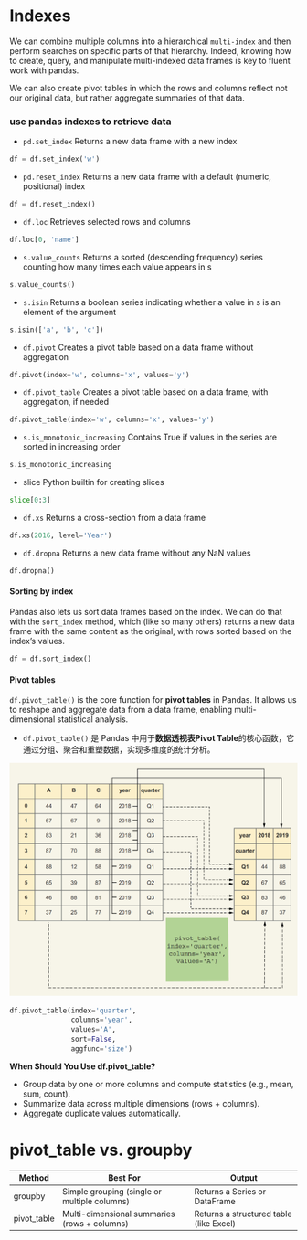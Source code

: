 # Indexes

We can combine multiple columns into a hierarchical `multi-index` and then perform searches on specific parts of that hierarchy. Indeed, knowing how to create, query, and manipulate multi-indexed data frames is key to fluent work with pandas.

We can also create pivot tables in which the rows and columns reflect not our original data, but rather aggregate summaries of that data.

### use pandas indexes to retrieve data

- `pd.set_index` Returns a new data frame with a new index

```python
df = df.set_index('w')
```

- `pd.reset_index` Returns a new data frame with a default (numeric, positional) index

```python
df = df.reset_index()
```

- `df.loc` Retrieves selected rows and columns

```python
df.loc[0, 'name']
```

- `s.value_counts` Returns a sorted (descending frequency) series counting how many times each value appears in s

```python
s.value_counts()
```

- `s.isin` Returns a boolean series indicating whether a value in s is an element of the argument

```python
s.isin(['a', 'b', 'c'])
```

- `df.pivot` Creates a pivot table based on a data frame without aggregation

```python
df.pivot(index='w', columns='x', values='y')
```

- `df.pivot_table` Creates a pivot table based on a data frame, with aggregation, if needed

```python
df.pivot_table(index='w', columns='x', values='y')
```

- `s.is_monotonic_increasing` Contains True if values in the series are sorted in increasing order

```python
s.is_monotonic_increasing
```

- slice Python builtin for creating slices

```python
slice[0:3]
```

- `df.xs` Returns a cross-section from a data frame

```python
df.xs(2016, level='Year')
```

- `df.dropna` Returns a new data frame without any NaN values

```python
df.dropna()
```

#### Sorting by index
Pandas also lets us sort data frames based on the index. We can do that with the `sort_index` method, which (like so many others) returns a new data frame with the same content as the original, with rows sorted based on the index’s values.

```python
df = df.sort_index()
```

#### Pivot tables

`df.pivot_table()` is the core function for **pivot tables** in Pandas. It allows us to reshape and aggregate data from a data frame, enabling multi-dimensional statistical analysis.
- `df.pivot_table()` 是 Pandas 中用于**数据透视表Pivot Table**的核心函数，它通过分组、聚合和重塑数据，实现多维度的统计分析。

![](./images/02.png)

```python
df.pivot_table(index='quarter', 
               columns='year', 
               values='A', 
               sort=False, 
               aggfunc='size')
```

**When Should You Use df.pivot_table?**
- Group data by one or more columns and compute statistics (e.g., mean, sum, count).
- Summarize data across multiple dimensions (rows + columns).
- Aggregate duplicate values automatically.


# pivot_table vs. groupby

| Method      | Best For                                      | Output                                  |
|-------------|----------------------------------------------|-----------------------------------------|
| groupby     | Simple grouping (single or multiple columns) | Returns a Series or DataFrame           |
| pivot_table | Multi-dimensional summaries (rows + columns) | Returns a structured table (like Excel) |
















